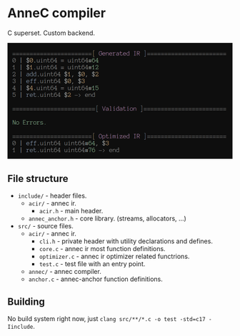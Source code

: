 
# AnneC compiler

C superset. Custom backend.

![image showing input IR and optimized IR](res/screenshot.png)

## File structure

* `include/` - header files.
  * `acir/` - annec ir.
    * `acir.h` - main header.
  * `annec_anchor.h` - core library. (streams, allocators, ...)
* `src/` - source files.
  * `acir/` - annec ir.
    * `cli.h` - private header with utility declarations and defines.
    * `core.c` - annec ir most function definitions.
    * `optimizer.c` - annec ir optimizer related functrions.
    * `test.c` - test file with an entry point.
  * `annec/` - annec compiler.
  * `anchor.c` - annec-anchor function definitions.

## Building

No build system right now, just `clang src/**/*.c -o test -std=c17 -Iinclude`.
